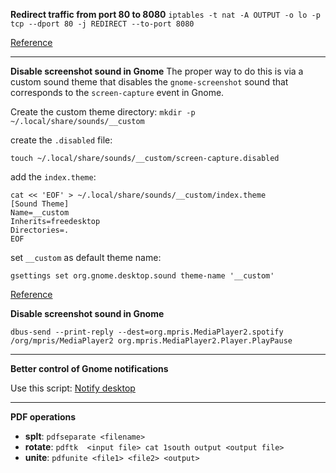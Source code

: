 **Redirect traffic from port 80 to 8080**
`iptables -t nat -A OUTPUT -o lo -p tcp --dport 80 -j REDIRECT --to-port 8080`

[Reference](https://askubuntu.com/questions/444729/redirect-port-80-to-8080-and-make-it-work-on-local-machine)

---

**Disable screenshot sound in Gnome**
The proper way to do this is via a custom sound theme that disables the `gnome-screenshot` sound that corresponds to the `screen-capture` event in Gnome.

Create the custom theme directory:
`mkdir -p ~/.local/share/sounds/__custom`

create the  `.disabled`  file:

`touch ~/.local/share/sounds/__custom/screen-capture.disabled`

add the  `index.theme`:
```
cat << 'EOF' > ~/.local/share/sounds/__custom/index.theme
[Sound Theme]
Name=__custom
Inherits=freedesktop
Directories=.
EOF
```

set  `__custom`  as default theme name:

```
gsettings set org.gnome.desktop.sound theme-name '__custom'
```
[Reference](https://unix.stackexchange.com/questions/93368/how-can-i-disable-the-shutter-sound-of-gnome-screenshot)

**Disable screenshot sound in Gnome**

`dbus-send --print-reply --dest=org.mpris.MediaPlayer2.spotify /org/mpris/MediaPlayer2 org.mpris.MediaPlayer2.Player.PlayPause`


---

**Better control of Gnome notifications**

Use this script: [Notify desktop](https://github.com/nowrep/notify-desktop)

---

**PDF operations**

* **splt**: ``pdfseparate <filename>``
* **rotate**: `pdftk  <input file> cat 1south output <output file>`
* **unite**: `pdfunite <file1> <file2> <output>`
